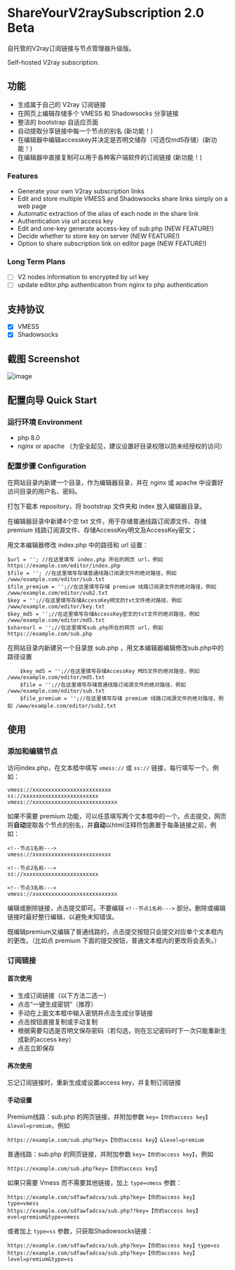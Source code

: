 # ShareYourV2raySubscription 2.0 Beta

自托管的V2ray订阅链接与节点管理器升级版。

Self-hosted V2ray subscription.

## 功能  

- 生成属于自己的 V2ray 订阅链接 
- 在网页上编辑存储多个 VMESS 和 Shadowsocks 分享链接
- 整洁的 bootstrap 自适应页面 
- 自动提取分享链接中每一个节点的别名 (新功能！)
- 在编辑器中编辑accesskey并决定是否明文储存（可选仅md5存储）(新功能！)
- 在编辑器中直接复制可以用于各种客户端软件的订阅链接 (新功能！)

### Features
- Generate your own V2ray subscription links
- Edit and store multiple VMESS and Shadowsocks share links simply on a web page
- Automatic extraction of the alias of each node in the share link
- Authentication via url access key
- Edit and one-key generate access-key of sub.php (NEW FEATURE!)
- Decide whether to store key on server (NEW FEATURE!)
- Option to share subscription link on editor page (NEW FEATURE!)


### Long Term Plans

- [ ] V2 nodes information to encrypted by url key
- [ ] update editor.php authentication from nginx to php authentication

## 支持协议

- [x] VMESS
- [x] Shadowsocks

## 截图 Screenshot

![image](https://github.com/rickylsr/ShareYourV2raySubscription/blob/main/SYVS.2.0.png)


## 配置向导 Quick Start

### 运行环境 Environment

- php 8.0
- nginx or apache （为安全起见，建议设置好目录权限以防未经授权的访问）

### 配置步骤 Configuration

在网站目录内新建一个目录，作为编辑器目录，并在 nginx 或 apache 中设置好访问目录的用户名、密码。

打包下载本 repository，将 bootstrap 文件夹和 index 放入编辑器目录。

在编辑器目录中新建4个空 txt 文件，用于存储普通线路订阅源文件、存储 premium 线路订阅源文件、存储AccessKey明文及AccessKey密文；

用文本编辑器修改 index.php 中的路径和 url 设置：

```
$url = ''; //在这里填写 index.php 所在的网页 url，例如 https://example.com/editor/index.php
$file = ''; //在这里填写存储普通线路订阅源文件的绝对路径，例如 /www/example.com/editor/sub.txt
$file_premium = '';//在这里填写存储 premium 线路订阅源文件的绝对路径，例如 /www/example.com/editor/sub2.txt
$key = '';//在这里填写存储AccessKey明文的txt文件绝对路径，例如 /www/example.com/editor/key.txt
$key_md5 = '';//在这里填写存储AccessKey密文的txt文件的绝对路径，例如 /www/example.com/editor/md5.txt
$shareurl = '';//在这里填写sub.php所在的网页 url，例如 https://example.com/sub.php
```

在网站目录内新建另一个目录放 sub.php ，用文本编辑器编辑修改sub.php中的路径设置


```
    $key_md5 = '';//在这里填写存储AccessKey MD5文件的绝对路径，例如 /www/example.com/editor/md5.txt
    $file = '';//在这里填写存储普通线路订阅源文件的绝对路径，例如 /www/example.com/editor/sub.txt
    $file_premium = '';//在这里填写存储 premium 线路订阅源文件的绝对路径，例如 /www/example.com/editor/sub2.txt
```

## 使用

### 添加和编辑节点

访问index.php，在文本框中填写 `vmess://` 或 `ss://` 链接，每行填写一个。例如：

```
vmess://xxxxxxxxxxxxxxxxxxxxxxxxx
ss://xxxxxxxxxxxxxxxxxxxxxxxx
vmess://xxxxxxxxxxxxxxxxxxxxxxxxxxx
```

如果不需要 premium 功能，可以任意填写两个文本框中的一个。点击提交，网页将**自动**提取各个节点的别名，并**自动**以html注释符包裹置于每条链接之前，例如：

```
<!--节点1名称--->
vmess://xxxxxxxxxxxxxxxxxxxxxxxxx

<!--节点2名称--->
ss://xxxxxxxxxxxxxxxxxxxxxxxx

<!--节点3名称--->
vmess://xxxxxxxxxxxxxxxxxxxxxxxxxxx
```

编辑或删除链接，点击提交即可。不要编辑 ```<!--节点1名称--->``` 部分。删除或编辑链接时最好整行编辑，以避免未知错误。

既编辑premium又编辑了普通线路的，点击提交按钮只会提交对应单个文本框内的更改。（比如点 premium 下面的提交按钮，普通文本框内的更改将会丢失。）

### 订阅链接

#### 首次使用

- 生成订阅链接（以下方法二选一）
-   点击“一键生成密钥”（推荐）
-   手动在上面文本框中输入密钥并点击生成分享链接
- 点击按钮直接复制或手动复制
- 根据需要勾选是否明文保存密码（若勾选，则在忘记密码时下一次只能重新生成新的access key）
- 点击立即保存

#### 再次使用

忘记订阅链接时，重新生成或设置access key，并复制订阅链接

#### 手动设置

Premium线路：sub.php 的网页链接，并附加参数 `key=【你的access key】&level=premium`，例如
```
https://example.com/sub.php?key=【你的access key】&level=premium
```

普通线路：sub.php 的网页链接，并附加参数 `key=【你的access key】`，例如
```
https://example.com/sub.php?key=【你的access key】
```

如果只需要 Vmess 而不需要其他链接，加上 `type=vmess` 参数：
```
https://example.com/sdfawfadcva/sub.php?key=【你的access key】type=vmess
https://example.com/sdfawfadcva/sub.php??key=【你的access key】evel=premium&type=vmess
```
或者加上 `type=ss` 参数，只获取Shadowsocks链接：
```
https://example.com/sdfawfadcva/sub.php?key=【你的access key】type=ss
https://example.com/sdfawfadcva/sub.php?key=【你的access key】level=premium&type=ss
```
